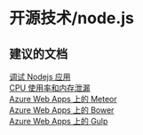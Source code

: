<properties
    pageTitle="open source technologies/node.js"
    description="开源技术/node.js"
    service="microsoft.web"
    resource="sites"
    authors="aashu"
    displayOrder=""
    selfHelpType="generic"
    supportTopicIds="32444082"
    resourceTags=""
    productPesIds="14748"
    cloudEnvironments="public"
/>


# 开源技术/node.js

## **建议的文档**
[调试 Nodejs 应用](https://blogs.msdn.microsoft.com/azureossds/2015/08/19/debug-node-js-web-apps-on-azure/)<br>
[CPU 使用率和内存泄漏](https://blogs.msdn.microsoft.com/azureossds/2015/08/23/finding-memory-leaks-and-cpu-usage-in-azure-node-js-web-app/)<br>
[Azure Web Apps 上的 Meteor](https://blogs.msdn.microsoft.com/azureossds/tag/meteor/)<br>
[Azure Web Apps 上的 Bower](https://blogs.msdn.microsoft.com/azureossds/tag/bower/)<br>
[Azure Web Apps 上的 Gulp](https://blogs.msdn.microsoft.com/azureossds/tag/gulp/)



<!--HONumber=Jul16_HO4-->


